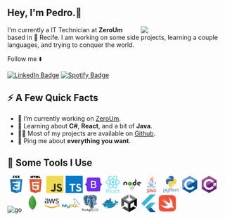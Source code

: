 <h2>Hey, I'm Pedro.👋</h2>
<img align='right' src='https://user-images.githubusercontent.com/121258650/236836147-86e50b04-cec8-4a05-aec6-f0694bc9acfb.png' width='200'>
<p>I'm currently a IT Technician at <strong>ZeroUm</a></strong> based in 🌅 Recife. I am working on some side projects, learning a couple languages, and trying to conquer the world.</p>
<p> Follow me ⬇️</p>
<p><a href="https://www.linkedin.com/in/pedroborges-dev/"><img src="https://img.shields.io/badge/-@pedroborges-0077B5?style=flat-square&amp;labelColor=0077B5&amp;logo=LinkedIn&amp;link=https://www.linkedin.com/in/pedroborges-dev/" alt="LinkedIn Badge"></a>
<a href="https://www.instagram.com/pedroxborges/"><img src="https://img.shields.io/badge/-@PedroxBorges-1ED760?style=flat-square&amp;labelColor=1ED760&amp;logo=Instagram&amp;link=https://www.instagram.com/pedroxborges/" alt="Spotify Badge"></a>
</p>
<h2>⚡️ A Few Quick Facts</h2>
<ul>
<li>🔭 I’m currently working on <a href="https://www.linkedin.com/company/bytef0rge/">ZeroUm</a>.</li>
<li>🧐 Learning about <strong>C#</strong>, <strong>React</strong>, and a bit of <strong>Java</strong>.</li>
<li>👨‍💻 Most of my projects are available on <a href="https://github.com/pedrokromero">Github</a>.</li>
<li>💬 Ping me about <strong>everything you want</strong>.</li>
</ul>
<h2>🚀 Some Tools I Use</h2>

<p align="left">
<img src="https://raw.githubusercontent.com/devicons/devicon/master/icons/css3/css3-original-wordmark.svg" alt="css3" width="40" height="40" />
<img src="https://raw.githubusercontent.com/devicons/devicon/master/icons/html5/html5-original-wordmark.svg" alt="html5" width="40" height="40"/>
<img src="https://raw.githubusercontent.com/devicons/devicon/master/icons/javascript/javascript-original.svg" alt="javascript" width="40" height="40" />  
<img src="https://raw.githubusercontent.com/devicons/devicon/master/icons/typescript/typescript-original.svg" alt="typescript" width="40" height="40" />  
<img src="https://raw.githubusercontent.com/devicons/devicon/master/icons/bootstrap/bootstrap-plain.svg" alt="bootstrap" width="40" height="40" />
<img src="https://raw.githubusercontent.com/devicons/devicon/master/icons/react/react-original-wordmark.svg" alt="react" width="40" height="40" />
<img src="https://raw.githubusercontent.com/devicons/devicon/master/icons/nodejs/nodejs-original-wordmark.svg" alt="nodejs" width="40" height="40" />
<img src="https://raw.githubusercontent.com/devicons/devicon/master/icons/java/java-original-wordmark.svg" alt="java" width="40" height="40" />
<img src="https://raw.githubusercontent.com/devicons/devicon/master/icons/python/python-original-wordmark.svg" alt="python" width="40" height="40" />
<img src="https://raw.githubusercontent.com/devicons/devicon/master/icons/c/c-original.svg" alt="c" width="40" height="40"/>
<img src="https://github.com/devicons/devicon/blob/master/icons/csharp/csharp-original.svg" alt="C#"  width="40" height="40" />
<img src="https://cdn.jsdelivr.net/gh/devicons/devicon/icons/go/go-original.svg" alt="go" width="40" height="40" />  
<img src="https://raw.githubusercontent.com/devicons/devicon/master/icons/mongodb/mongodb-original.svg" alt="mongodb" width="40" height="40" />
<img src="https://raw.githubusercontent.com/github/explore/80688e429a7d4ef2fca1e82350fe8e3517d3494d/topics/aws/aws.png" alt="aws" width="40" height="40" />
<img src="https://raw.githubusercontent.com/devicons/devicon/master/icons/mysql/mysql-original-wordmark.svg" alt="mysql" width="40" height="40" />
<img src="https://github.com/devicons/devicon/blob/master/icons/postgresql/postgresql-original-wordmark.svg" alt="postgresql" width="40" height="40" />
<img src="https://raw.githubusercontent.com/devicons/devicon/master/icons/docker/docker-original.svg" alt="docker" width="40" height="40" />
<img src="https://github.com/devicons/devicon/blob/master/icons/unity/unity-original.svg" alt= "unity" width="40" height="40" />  
<img src="https://github.com/devicons/devicon/blob/master/icons/flutter/flutter-original.svg" alt ="flutter" width="40" height="40" />
<img src="https://github.com/devicons/devicon/blob/master/icons/swift/swift-original.svg" alt= "swift" width="40" height="40" />
</p>
